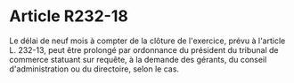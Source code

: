 # Article R232-18

Le délai de neuf mois à compter de la clôture de l'exercice, prévu à l'article L. 232-13, peut être prolongé par ordonnance du président du tribunal de commerce statuant sur requête, à la demande des gérants, du conseil d'administration ou du directoire, selon le cas.
